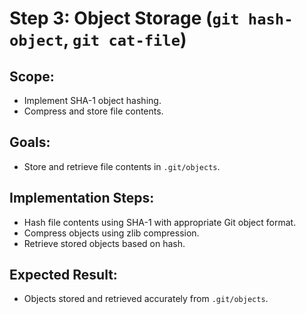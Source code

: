 # Step 3: Object Storage (`git hash-object`, `git cat-file`)

## Scope:
- Implement SHA-1 object hashing.
- Compress and store file contents.

## Goals:
- Store and retrieve file contents in `.git/objects`.

## Implementation Steps:
- Hash file contents using SHA-1 with appropriate Git object format.
- Compress objects using zlib compression.
- Retrieve stored objects based on hash.

## Expected Result:
- Objects stored and retrieved accurately from `.git/objects`.
